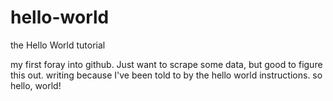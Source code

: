 # hello-world
the Hello World tutorial

my first foray into github. Just want to scrape some data, but good to figure this out. 
writing because I've been told to by the hello world instructions. so hello, world!
